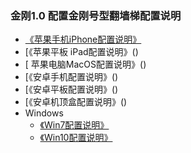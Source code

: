 ### 金刚1.0 配置金刚号型翻墙梯配置说明

- [《苹果手机iPhone配置说明》]()
- [《苹果平板 iPad配置说明》()
- [ 苹果电脑MacOS配置说明》()
- [《安卓手机配置说明》()
- [《安卓平板配置说明》()
- [《安卓机顶盒配置说明》()
- Windows<br>
  - [《Win7配置说明》]()
  - [《Win10配置说明》]()
